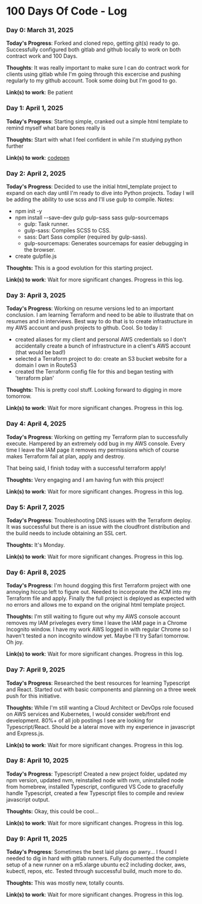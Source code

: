 # 100 Days Of Code - Log

### Day 0: March 31, 2025

**Today's Progress**: Forked and cloned repo, getting git(s) ready to go. Successfully configured both gitlab and github locally to work on both contract work and 100 Days.

**Thoughts**: It was really important to make sure I can do contract work for clients using gitlab while I'm going through this excercise and pushing regularly to my github account. Took some doing but I'm good to go. 

**Link(s) to work**: Be patient

### Day 1: April 1, 2025

**Today's Progress**: Starting simple, cranked out a simple html template to remind myself what bare bones really is

**Thoughts:** Start with what I feel confident in while I'm studying python further

**Link(s) to work**: [codepen](https://codepen.io/lance-hardy/pen/gbOZxVG)

### Day 2: April 2, 2025

**Today's Progress**: Decided to use the initial html_template project to expand on each day until I'm ready to dive into Python projects. Today I will be adding the ability to use scss and I'll use gulp to compile. Notes:

- npm init -y
- npm install --save-dev gulp gulp-sass sass gulp-sourcemaps
  - gulp: Task runner.
  - gulp-sass: Compiles SCSS to CSS.
  - sass: Dart Sass compiler (required by gulp-sass).
  - gulp-sourcemaps: Generates sourcemaps for easier debugging in the browser.
- create gulpfile.js

**Thoughts:** This is a good evolution for this starting project. 

**Link(s) to work**: Wait for more significant changes. Progress in this log. 

### Day 3: April 3, 2025

**Today's Progress**: Working on resume versions led to an important conclusion. I am learning Terraform and need to be able to illustrate that on resumes and in interviews. Best way to do that is to create infrastructure in my AWS account and push projects to github. Cool. So today I:

- created aliases for my client and personal AWS credentials so I don't accidentally create a bunch of infrastructure in a client's AWS account (that would be bad!)
- selected a Terraform project to do: create an S3 bucket website for a domain I own in Route53
- created the Terraform config file for this and began testing with 'terraform plan'

**Thoughts:** This is pretty cool stuff. Looking forward to digging in more tomorrow. 

**Link(s) to work**: Wait for more significant changes. Progress in this log. 

### Day 4: April 4, 2025

**Today's Progress**: Working on getting my Terraform plan to successfully execute. Hampered by an extremely odd bug in my AWS console. Every time I leave the IAM page it removes my permissions which of course makes Terraform fail at plan, apply and destroy. <sigh>

That being said, I finish today with a successful terraform apply! 

**Thoughts:** Very engaging and I am having fun with this project!

**Link(s) to work**: Wait for more significant changes. Progress in this log. 

### Day 5: April 7, 2025

**Today's Progress**: Troubleshooting DNS issues with the Terraform deploy. It was successful but there is an issue with the cloudfront distribution and the build needs to include obtaining an SSL cert.

**Thoughts:** It's Monday.

**Link(s) to work**: Wait for more significant changes. Progress in this log.

### Day 6: April 8, 2025

**Today's Progress**: I'm hound dogging this first Terraform project with one annoying hiccup left to figure out. Needed to incorporate the ACM into my Terraform file and apply. Finally the full project is deployed as expected with no errors and allows me to expand on the original html template project. 

**Thoughts:** I'm still waiting to figure out why my AWS console account removes my IAM priveleges every time I leave the IAM page in a Chrome Incognito window. I have my work AWS logged in with regular Chrome so I haven't tested a non incognito window yet. Maybe I'll try Safari tomorrow. Oh joy. 

**Link(s) to work**: Wait for more significant changes. Progress in this log. 

### Day 7: April 9, 2025

**Today's Progress**: Researched the best resources for learning Typescript and React. Started out with basic components and planning on a three week push for this initiative. 

**Thoughts:** While I'm still wanting a Cloud Architect or DevOps role focused on AWS services and Kubernetes, I would consider web/front end development. 80%+ of all job postings I see are looking for Typescript/React. Should be a lateral move with my experience in javascript and Express.js.

**Link(s) to work**: Wait for more significant changes. Progress in this log. 

### Day 8: April 10, 2025

**Today's Progress**: Typescript! Created a new project folder, updated my npm version, updated nvm, reinstalled node with nvm, uninstalled node from homebrew, installed Typescript, configured VS Code to gracefully handle Typescript, created a few Typescript files to compile and review javascript output. 

**Thoughts:** Okay, this could be cool...

**Link(s) to work**: Wait for more significant changes. Progress in this log. 

### Day 9: April 11, 2025

**Today's Progress**: Sometimes the best laid plans go awry... I found I needed to dig in hard with gitlab runners. Fully documented the complete setup of a new runner on a m5.xlarge ubuntu ec2 including docker, aws, kubectl, repos, etc. Tested through successful build, much more to do. 

**Thoughts:** This was mostly new, totally counts. 

**Link(s) to work**: Wait for more significant changes. Progress in this log. 